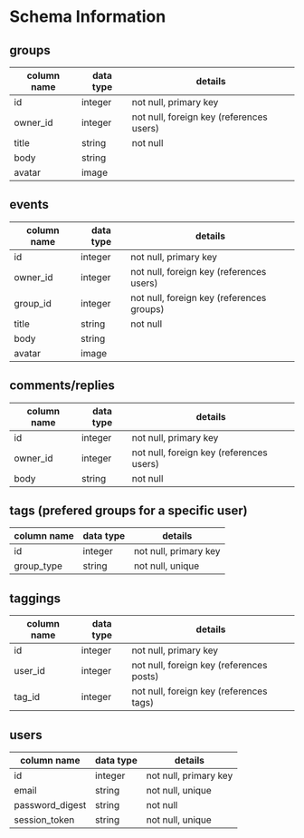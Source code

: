 # Schema Information

## groups
column name | data type | details
------------|-----------|-----------------------
id          | integer   | not null, primary key
owner_id    | integer   | not null, foreign key (references users)
title       | string    | not null
body        | string    |
avatar      | image     |

## events
column name | data type | details
------------|-----------|-----------------------
id          | integer   | not null, primary key
owner_id    | integer   | not null, foreign key (references users)
group_id    | integer   | not null, foreign key (references groups)
title       | string    | not null
body        | string    |
avatar      | image     |

## comments/replies
column name | data type | details
------------|-----------|-----------------------
id          | integer   | not null, primary key
owner_id    | integer   | not null, foreign key (references users)
body        | string    | not null

## tags (prefered groups for a specific user)
column name | data type | details
------------|-----------|-----------------------
id          | integer   | not null, primary key
group_type  | string    | not null, unique

## taggings
column name | data type | details
------------|-----------|-----------------------
id          | integer   | not null, primary key
user_id     | integer   | not null, foreign key (references posts)
tag_id      | integer   | not null, foreign key (references tags)

## users
column name     | data type | details
----------------|-----------|-----------------------
id              | integer   | not null, primary key
email           | string    | not null, unique
password_digest | string    | not null
session_token   | string    | not null, unique
